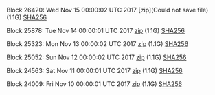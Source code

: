 Block 26420: Wed Nov 15 00:00:02 UTC 2017 [zip](Could not save file) (1.1G) [SHA256](https://transfer.sh/rYEKE/sha256.txt)

Block 25878: Tue Nov 14 00:00:01 UTC 2017 [zip](https://transfer.sh/SZxkz/bootstrap.dat.20171114.zip) (1.1G) [SHA256](https://transfer.sh/gseGm/sha256.txt)

Block 25323: Mon Nov 13 00:00:02 UTC 2017 [zip](https://transfer.sh/jHmpc/bootstrap.dat.20171113.zip) (1.1G) [SHA256](https://transfer.sh/UrIIW/sha256.txt)

Block 25052: Sun Nov 12 00:00:02 UTC 2017 [zip](https://transfer.sh/sXnYz/bootstrap.dat.20171112.zip) (1.1G) [SHA256](https://transfer.sh/NUP3F/sha256.txt)

Block 24563: Sat Nov 11 00:00:01 UTC 2017 [zip](https://transfer.sh/3xtTW/bootstrap.dat.20171111.zip) (1.1G) [SHA256](https://transfer.sh/bSf3e/sha256.txt)

Block 24009: Fri Nov 10 00:00:01 UTC 2017 [zip](https://transfer.sh/RFvS4/bootstrap.dat.20171110.zip) (1.1G) [SHA256](https://transfer.sh/nHWwZ/sha256.txt)
